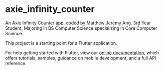 # axie_infinity_counter

An Axie Infinity Counter app, coded by Matthew Jeremy Ang. 3rd Year Student,
Majoring in BS Computer Science specializing in Core Computer Science.

This project is a starting point for a Flutter application.

For help getting started with Flutter, view our
[online documentation](https://flutter.dev/docs), which offers tutorials,
samples, guidance on mobile development, and a full API reference.
